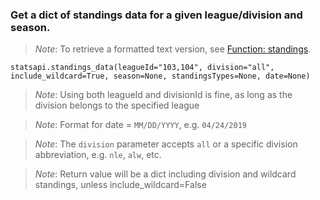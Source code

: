 ### Get a dict of standings data for a given league/division and season.

> *Note*: To retrieve a formatted text version, see [Function: standings](https://github.com/toddrob99/MLB-StatsAPI/wiki/Function:-standings).

`statsapi.standings_data(leagueId="103,104", division="all", include_wildcard=True, season=None, standingsTypes=None, date=None)`

> *Note*: Using both leagueId and divisionId is fine, as long as the division belongs to the specified league

> *Note*: Format for date = `MM/DD/YYYY`, e.g. `04/24/2019`

> *Note*: The `division` parameter accepts `all` or a specific division abbreviation, e.g. `nle`, `alw`, etc.

> *Note*: Return value will be a dict including division and wildcard standings, unless include_wildcard=False